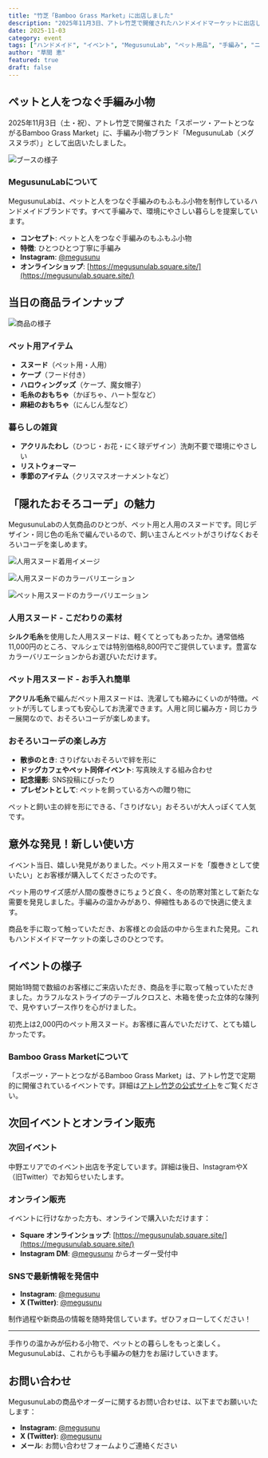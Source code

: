 ```yaml
---
title: "竹芝「Bamboo Grass Market」に出店しました"
description: "2025年11月3日、アトレ竹芝で開催されたハンドメイドマーケットに出店しました。ペットと人をつなぐ手編み小物「MegusunuLab」の魅力をお届けします。"
date: 2025-11-03
category: event
tags: ["ハンドメイド", "イベント", "MegusunuLab", "ペット用品", "手編み", "ニット"]
author: "草間 恵"
featured: true
draft: false
---
```


## ペットと人をつなぐ手編み小物

2025年11月3日（土・祝）、アトレ竹芝で開催された「スポーツ・アートとつながるBamboo Grass Market」に、手編み小物ブランド「MegusunuLab（メグスヌラボ）」として出店いたしました。

![ブースの様子](/images/events/takeshiba-market/booth-cat.jpg)

### MegusunuLabについて

MegusunuLabは、ペットと人をつなぐ手編みのもふもふ小物を制作しているハンドメイドブランドです。すべて手編みで、環境にやさしい暮らしを提案しています。

- **コンセプト**: ペットと人をつなぐ手編みのもふもふ小物
- **特徴**: ひとつひとつ丁寧に手編み
- **Instagram**: [@megusunu](https://www.instagram.com/megusunu/)
- **オンラインショップ**: [https://megusunulab.square.site/](https://megusunulab.square.site/)

## 当日の商品ラインナップ

![商品の様子](/images/events/takeshiba-market/products.jpg)

### ペット用アイテム
- **スヌード**（ペット用・人用）
- **ケープ**（フード付き）
- **ハロウィングッズ**（ケープ、魔女帽子）
- **毛糸のおもちゃ**（かぼちゃ、ハート型など）
- **麻紐のおもちゃ**（にんじん型など）

### 暮らしの雑貨
- **アクリルたわし**（ひつじ・お花・にく球デザイン）洗剤不要で環境にやさしい
- **リストウォーマー**
- **季節のアイテム**（クリスマスオーナメントなど）

## 「隠れたおそろコーデ」の魅力

MegusunuLabの人気商品のひとつが、ペット用と人用のスヌードです。同じデザイン・同じ色の毛糸で編んでいるので、飼い主さんとペットがさりげなくおそろいコーデを楽しめます。

<div class="image-grid">

![人用スヌード着用イメージ](/images/events/takeshiba-market/snood-worn.png)

![人用スヌードのカラーバリエーション](/images/events/takeshiba-market/snood-human.jpg)

![ペット用スヌードのカラーバリエーション](/images/events/takeshiba-market/snood-pet.jpg)

</div>

### 人用スヌード - こだわりの素材

**シルク毛糸**を使用した人用スヌードは、軽くてとってもあったか。通常価格11,000円のところ、マルシェでは特別価格8,800円でご提供しています。豊富なカラーバリエーションからお選びいただけます。

### ペット用スヌード - お手入れ簡単

**アクリル毛糸**で編んだペット用スヌードは、洗濯しても縮みにくいのが特徴。ペットが汚してしまっても安心してお洗濯できます。人用と同じ編み方・同じカラー展開なので、おそろいコーデが楽しめます。

### おそろいコーデの楽しみ方

- **散歩のとき**: さりげないおそろいで絆を形に
- **ドッグカフェやペット同伴イベント**: 写真映えする組み合わせ
- **記念撮影**: SNS投稿にぴったり
- **プレゼントとして**: ペットを飼っている方への贈り物に

ペットと飼い主の絆を形にできる、「さりげない」おそろいが大人っぽくて人気です。

## 意外な発見！新しい使い方

イベント当日、嬉しい発見がありました。ペット用スヌードを「腹巻きとして使いたい」とお客様が購入してくださったのです。

ペット用のサイズ感が人間の腹巻きにちょうど良く、冬の防寒対策として新たな需要を発見しました。手編みの温かみがあり、伸縮性もあるので快適に使えます。

商品を手に取って触っていただき、お客様との会話の中から生まれた発見。これもハンドメイドマーケットの楽しさのひとつです。

## イベントの様子

開始1時間で数組のお客様にご来店いただき、商品を手に取って触っていただきました。カラフルなストライプのテーブルクロスと、木箱を使った立体的な陳列で、見やすいブース作りを心がけました。

初売上は2,000円のペット用スヌード。お客様に喜んでいただけて、とても嬉しかったです。

### Bamboo Grass Marketについて

「スポーツ・アートとつながるBamboo Grass Market」は、アトレ竹芝で定期的に開催されているイベントです。詳細は[アトレ竹芝の公式サイト](https://www.atre.co.jp/takeshiba/news/5465/)をご覧ください。

## 次回イベントとオンライン販売

### 次回イベント
中野エリアでのイベント出店を予定しています。詳細は後日、InstagramやX（旧Twitter）でお知らせいたします。

### オンライン販売
イベントに行けなかった方も、オンラインで購入いただけます：

- **Square オンラインショップ**: [https://megusunulab.square.site/](https://megusunulab.square.site/)
- **Instagram DM**: [@megusunu](https://www.instagram.com/megusunu/) からオーダー受付中

### SNSで最新情報を発信中
- **Instagram**: [@megusunu](https://www.instagram.com/megusunu/)
- **X (Twitter)**: [@megusunu](https://x.com/megusunu)

制作過程や新商品の情報を随時発信しています。ぜひフォローしてください！

---

手作りの温かみが伝わる小物で、ペットとの暮らしをもっと楽しく。MegusunuLabは、これからも手編みの魅力をお届けしていきます。

## お問い合わせ

MegusunuLabの商品やオーダーに関するお問い合わせは、以下までお願いいたします：

- **Instagram**: [@megusunu](https://www.instagram.com/megusunu/)
- **X (Twitter)**: [@megusunu](https://x.com/megusunu)
- **メール**: お問い合わせフォームよりご連絡ください
